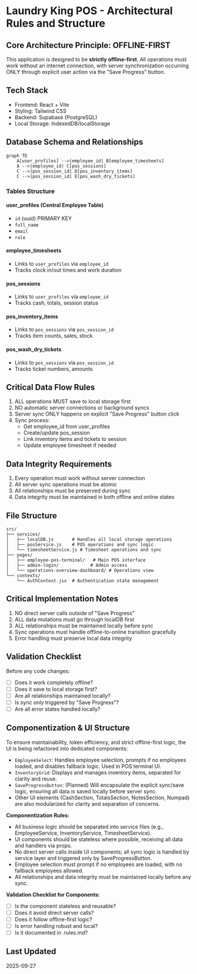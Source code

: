 # Laundry King POS - Architectural Rules and Structure

## Core Architecture Principle: OFFLINE-FIRST

This application is designed to be **strictly offline-first**. All operations must work without an internet connection, with server synchronization occurring ONLY through explicit user action via the "Save Progress" button.

## Tech Stack

- Frontend: React + Vite
- Styling: Tailwind CSS
- Backend: Supabase (PostgreSQL)
- Local Storage: IndexedDB/localStorage

## Database Schema and Relationships

```mermaid
graph TD
    A[user_profiles] -->|employee_id| B[employee_timesheets]
    A -->|employee_id| C[pos_sessions]
    C -->|pos_session_id| D[pos_inventory_items]
    C -->|pos_session_id| E[pos_wash_dry_tickets]
```

### Tables Structure

#### user_profiles (Central Employee Table)

- `id` (uuid) PRIMARY KEY
- `full_name`
- `email`
- `role`

#### employee_timesheets

- Links to `user_profiles` via `employee_id`
- Tracks clock in/out times and work duration

#### pos_sessions

- Links to `user_profiles` via `employee_id`
- Tracks cash, totals, session status

#### pos_inventory_items

- Links to `pos_sessions` via `pos_session_id`
- Tracks item counts, sales, stock

#### pos_wash_dry_tickets

- Links to `pos_sessions` via `pos_session_id`
- Tracks ticket numbers, amounts

## Critical Data Flow Rules

1. ALL operations MUST save to local storage first
2. NO automatic server connections or background syncs
3. Server sync ONLY happens on explicit "Save Progress" button click
4. Sync process:
   - Get employee_id from user_profiles
   - Create/update pos_session
   - Link inventory items and tickets to session
   - Update employee timesheet if needed

## Data Integrity Requirements

1. Every operation must work without server connection
2. All server sync operations must be atomic
3. All relationships must be preserved during sync
4. Data integrity must be maintained in both offline and online states

## File Structure

```
src/
├── services/
│   ├── localDB.js       # Handles all local storage operations
│   ├── posService.js    # POS operations and sync logic
│   └── timesheetService.js # Timesheet operations and sync
├── pages/
│   ├── employee-pos-terminal/   # Main POS interface
│   ├── admin-login/            # Admin access
│   └── operations-overview-dashboard/ # Operations view
└── contexts/
    └── AuthContext.jsx  # Authentication state management
```

## Critical Implementation Notes

1. NO direct server calls outside of "Save Progress"
2. ALL data mutations must go through localDB first
3. ALL relationships must be maintained locally before sync
4. Sync operations must handle offline-to-online transition gracefully
5. Error handling must preserve local data integrity

## Validation Checklist

Before any code changes:

- [ ] Does it work completely offline?
- [ ] Does it save to local storage first?
- [ ] Are all relationships maintained locally?
- [ ] Is sync only triggered by "Save Progress"?
- [ ] Are all error states handled locally?

## Componentization & UI Structure

To ensure maintainability, token efficiency, and strict offline-first logic, the UI is being refactored into dedicated components:

- `EmployeeSelect`: Handles employee selection, prompts if no employees loaded, and disables fallback logic. Used in POS terminal UI.
- `InventoryGrid`: Displays and manages inventory items, separated for clarity and reuse.
- `SaveProgressButton`: (Planned) Will encapsulate the explicit sync/save logic, ensuring all data is saved locally before server sync.
- Other UI elements (CashSection, TotalsSection, NotesSection, Numpad) are also modularized for clarity and separation of concerns.

**Componentization Rules:**
- All business logic should be separated into service files (e.g., EmployeeService, InventoryService, TimesheetService).
- UI components should be stateless where possible, receiving all data and handlers via props.
- No direct server calls inside UI components; all sync logic is handled by service layer and triggered only by SaveProgressButton.
- Employee selection must prompt if no employees are loaded, with no fallback employees allowed.
- All relationships and data integrity must be maintained locally before any sync.

**Validation Checklist for Components:**
- [ ] Is the component stateless and reusable?
- [ ] Does it avoid direct server calls?
- [ ] Does it follow offline-first logic?
- [ ] Is error handling robust and local?
- [ ] Is it documented in .rules.md?

## Last Updated

2025-09-27
